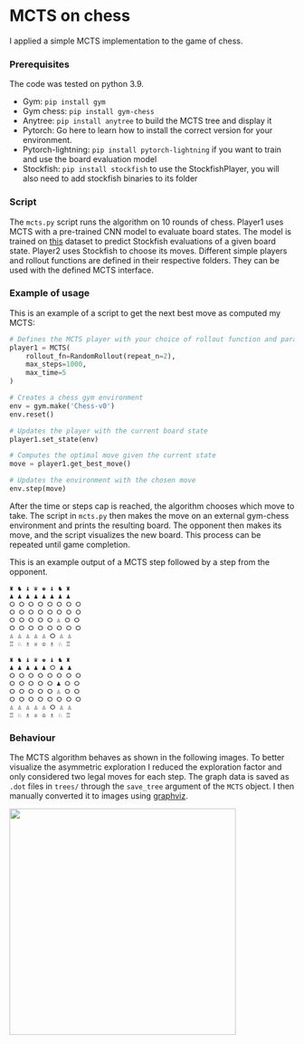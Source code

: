 # MCTS on chess
I applied a simple MCTS implementation to the game of chess.

### Prerequisites
The code was tested on python 3.9.
* Gym: `pip install gym`  
* Gym chess: `pip install gym-chess`
* Anytree: `pip install anytree` to build the MCTS tree and display it
* Pytorch: Go here to learn how to install the correct version for your environment.
* Pytorch-lightning: `pip install pytorch-lightning` if you want to train and use the board evaluation model
* Stockfish: `pip install stockfish` to use the StockfishPlayer, you will also need to add stockfish binaries to its folder

### Script
The `mcts.py` script runs the algorithm on 10 rounds of chess. 
Player1 uses MCTS with a pre-trained CNN model to evaluate board states. The model is trained on [this](https://www.kaggle.com/ronakbadhe/chess-evaluations) dataset to predict Stockfish evaluations of a given board state.
Player2 uses Stockfish to choose its moves.
Different simple players and rollout functions are defined in their respective folders. 
They can be used with the defined MCTS interface.

### Example of usage
This is an example of a script to get the next best move as computed my MCTS:

```python
# Defines the MCTS player with your choice of rollout function and parameters
player1 = MCTS(
    rollout_fn=RandomRollout(repeat_n=2),
    max_steps=1000,
    max_time=5
)

# Creates a chess gym environment
env = gym.make('Chess-v0')
env.reset()

# Updates the player with the current board state
player1.set_state(env)

# Computes the optimal move given the current state
move = player1.get_best_move()

# Updates the environment with the chosen move
env.step(move)
```

After the time or steps cap is reached, the algorithm chooses which move to take.
The script in `mcts.py` then makes the move on an external gym-chess environment and prints the resulting board.
The opponent then makes its move, and the script visualizes the new board.
This process can be repeated until game completion.

This is an example output of a MCTS step followed by a step from the opponent.
```
♜ ♞ ♝ ♛ ♚ ♝ ♞ ♜
♟ ♟ ♟ ♟ ♟ ♟ ♟ ♟
⭘ ⭘ ⭘ ⭘ ⭘ ⭘ ⭘ ⭘
⭘ ⭘ ⭘ ⭘ ⭘ ⭘ ⭘ ⭘
⭘ ⭘ ⭘ ⭘ ⭘ ♙ ⭘ ⭘
⭘ ⭘ ⭘ ⭘ ⭘ ⭘ ⭘ ⭘
♙ ♙ ♙ ♙ ♙ ⭘ ♙ ♙
♖ ♘ ♗ ♕ ♔ ♗ ♘ ♖ 

♜ ♞ ♝ ♛ ♚ ♝ ♞ ♜
♟ ♟ ♟ ♟ ♟ ⭘ ♟ ♟
⭘ ⭘ ⭘ ⭘ ⭘ ⭘ ⭘ ⭘
⭘ ⭘ ⭘ ⭘ ⭘ ♟ ⭘ ⭘
⭘ ⭘ ⭘ ⭘ ⭘ ♙ ⭘ ⭘
⭘ ⭘ ⭘ ⭘ ⭘ ⭘ ⭘ ⭘
♙ ♙ ♙ ♙ ♙ ⭘ ♙ ♙
♖ ♘ ♗ ♕ ♔ ♗ ♘ ♖
```

### Behaviour
The MCTS algorithm behaves as shown in the following images. 
To better visualize the asymmetric exploration I reduced the exploration factor and only considered two legal moves for each step.
The graph data is saved as `.dot` files in `trees/` through the `save_tree` argument of the `MCTS` object. I then manually converted it to images using [graphviz](https://graphviz.org/).

<img src="https://user-images.githubusercontent.com/48620867/149146716-bb85d702-18c2-40a8-9e99-d31bf4082d87.gif" height="400"/>

